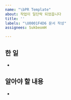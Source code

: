 ```yaml
---
name: "\bPR Template"
about: 작업이 일단락 되었읍니다
title: ''
labels: "\U0001F4D6 문서 작성"
assignees: SukbeomH

---
```


## 한 일

- 

## 알아야 할 내용

-
